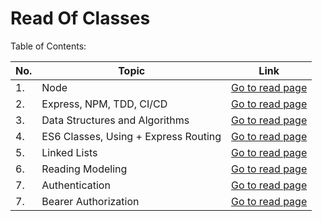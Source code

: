 # Read Of Classes

Table of Contents:

| No. | Topic                                     | Link                                          |
|-----|-------------------------------------------|-----------------------------------------------|
| 1.  | Node                                      | [Go to read page](./class1a.md)               |
| 2.  | Express, NPM, TDD, CI/CD                  | [Go to read page](./class1b.md)               |
| 3.  | Data Structures and Algorithms            | [Go to read page](./DataStAndAlgo.md)         |
| 4.  | ES6 Classes, Using + Express Routing      | [Go to read page](./class2R.md)               |
| 5.  | Linked Lists                              | [Go to read page](./class3LinkedLists.md)     |
| 6.  | Reading Modeling                          | [Go to read page](./class3ReadingModeling.md) |
| 7.  | Authentication                            | [Go to read page](./class6Hash)               |
| 7.  | Bearer Authorization                      | [Go to read page](./class07.md)               |


